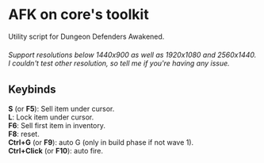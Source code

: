 # AFK on core's toolkit  
Utility script for Dungeon Defenders Awakened.  
###### Support resolutions below 1440x900 as well as 1920x1080 and 2560x1440. I couldn't test other resolution, so tell me if you're having any issue.  
## Keybinds
**S** (or **F5**): Sell item under cursor.  
**L**: Lock item under cursor.  
**F6**: Sell first item in inventory.  
**F8**: reset.  
**Ctrl+G** (or **F9**): auto G (only in build phase if not wave 1).  
**Ctrl+Click** (or **F10**): auto fire.  
